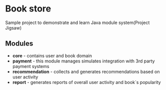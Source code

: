 # Book store
 Sample project to demonstrate and learn Java module system(Project Jigsaw)

## Modules
 - **core** - contains user and book domain
 - **payment** - this module manages simulates integration with 3rd party payment systems
 - **recommendation** - collects and generates recommendations based on user activity
 - **report** - generates reports of overall user activity and book`s popularity